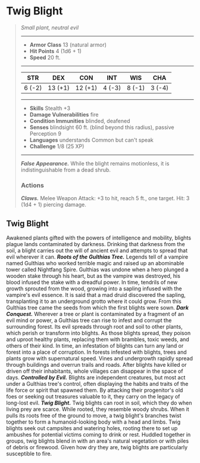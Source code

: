 # Twig Blight
>*Small plant, neutral evil*
>___
>- **Armor Class** 13 (natural armor)
>- **Hit Points** 4 (1d6 + 1)
>- **Speed** 20 ft.
>___
>|STR|DEX|CON|INT|WIS|CHA|
>|:---:|:---:|:---:|:---:|:---:|:---:|
>|6 (-2)|13 (+1)|12 (+1)|4 (-3)|8 (-1)|3 (-4)|
>___
>- **Skills** Stealth +3
>- **Damage Vulnerabilities** fire
>- **Condition Immunities** blinded, deafened
>- **Senses** blindsight 60 ft. (blind beyond this radius), passive Perception 9
>- **Languages** understands Common but can't speak
>- **Challenge** 1/8 (25 XP)
>___
>***False Appearance.*** While the blight remains motionless, it is indistinguishable from a dead shrub.  
>
>### Actions
>***Claws.*** Melee Weapon Attack: +3 to hit, reach 5 ft., one target. Hit: 3 (1d4 + 1) piercing damage.
## Twig Blight
Awakened plants gifted with the powers of intelligence and mobility, blights plague lands contaminated by darkness. Drinking that darkness from the soil, a blight carries out the will of ancient evil and attempts to spread that evil wherever it can.
***Roots of the Gulthias Tree.*** Legends tell of a vampire named Gulthias who worked terrible magic and raised up an abominable tower called Nightfang Spire. Gulthias was undone when a hero plunged a wooden stake through his heart, but as the vampire was destroyed, his blood infused the stake with a dreadful power. In time, tendrils of new growth sprouted from the wood, growing into a sapling infused with the vampire's evil essence. It is said that a mad druid discovered the sapling, transplanting it to an underground grotto where it could grow. From this Gulthias tree came the seeds from which the first blights were sown.
***Dark Conquest.*** Wherever a tree or plant is contaminated by a fragment of an evil mind or power, a Gulthias tree can rise to infest and corrupt the surrounding forest. Its evil spreads through root and soil to other plants, which perish or transform into blights. As those blights spread, they poison and uproot healthy plants, replacing them with brambles, toxic weeds, and others of their kind. In time, an infestation of blights can turn any land or forest into a place of corruption.
In forests infested with blights, trees and plants grow with supernatural speed. Vines and undergrowth rapidly spread through buildings and overrun trails and roads. After blights have killed or driven off their inhabitants, whole villages can disappear in the space of days.
***Controlled by Evil.***  Blights are independent creatures, but most act under a Gulthias tree's control, often displaying the habits and traits of the life force or spirit that spawned them. By attacking their progenitor's old foes or seeking out treasures valuable to it, they carry on the legacy of long-lost evil.
***Twig Blight.*** Twig blights can root in soil, which they do when living prey are scarce. While rooted, they resemble woody shrubs. When it pulls its roots free of the ground to move, a twig blight's branches twist together to form a humanoid-looking body with a head and limbs.
Twig blights seek out campsites and watering holes, rooting there to set up ambushes for potential victims coming to drink or rest. Huddled together in groups, twig blights blend in with an area's natural vegetation or with piles of debris or firewood.
Given how dry they are, twig blights are particularly susceptible to fire.